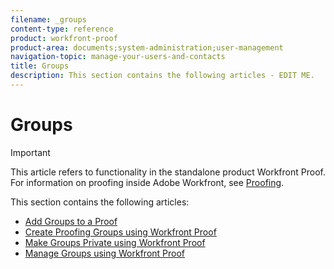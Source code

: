 ```yaml
---
filename: _groups
content-type: reference
product: workfront-proof
product-area: documents;system-administration;user-management
navigation-topic: manage-your-users-and-contacts
title: Groups
description: This section contains the following articles - EDIT ME.
---
```


# Groups

>[!IMPORTANT]
>
>This article refers to functionality in the standalone product Workfront Proof. For information on proofing inside Adobe Workfront, see [Proofing](../../../review-and-approve-work/proofing/proofing.md).

This section contains the following articles:

* [Add Groups to a Proof](../../../workfront-proof/wp-mnguserscontacts/groups/add-groups.md) 
* [Create Proofing Groups using Workfront Proof](../../../workfront-proof/wp-mnguserscontacts/groups/create-proofing-groups.md) 
* [Make Groups Private using Workfront Proof](../../../workfront-proof/wp-mnguserscontacts/groups/make-groups-private.md) 
* [Manage Groups using Workfront Proof](../../../workfront-proof/wp-mnguserscontacts/groups/manage-groups.md)

